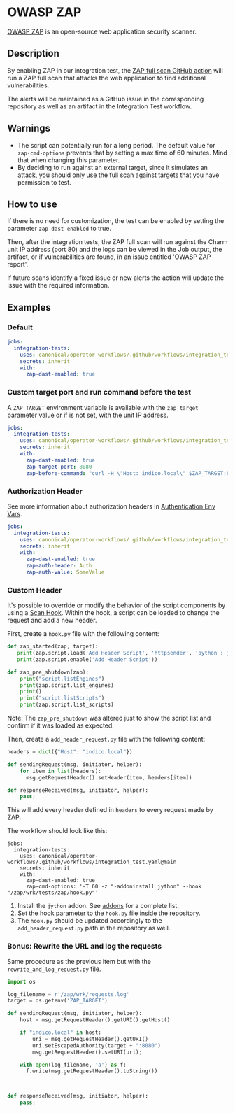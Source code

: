 # OWASP ZAP

[OWASP ZAP](https://www.zaproxy.org/) is an open-source web application security scanner.

## Description

By enabling ZAP in our integration test, the [ZAP full scan GitHub action](https://github.com/marketplace/actions/owasp-zap-full-scan) will run a ZAP full scan that attacks the web application to find additional vulnerabilities.

The alerts will be maintained as a GitHub issue in the corresponding repository as well as an artifact in the Integration Test workflow.

## Warnings

- The script can potentially run for a long period. The default value for ``zap-cmd-options`` prevents that by setting a max time of 60 minutes. Mind that when changing this parameter.
- By deciding to run against an external target, since it simulates an attack, you should only use the full scan against targets that you have permission to test.

## How to use

If there is no need for customization, the test can be enabled by setting the parameter ``zap-dast-enabled`` to true.

Then, after the integration tests, the ZAP full scan will run against the Charm unit IP address (port 80) and the logs can be viewed in the Job output, the artifact, or if vulnerabilities are found, in an issue entitled 'OWASP ZAP report'.

If future scans identify a fixed issue or new alerts the action will update the issue with the required information.

## Examples

### Default

```yaml
jobs:
  integration-tests:
    uses: canonical/operator-workflows/.github/workflows/integration_test.yaml@main
    secrets: inherit
    with:
      zap-dast-enabled: true
```

### Custom target port and run command before the test

A ``ZAP_TARGET`` environment variable is available with the ``zap_target`` parameter value or if is not set, with the unit IP address.

```yaml
jobs:
  integration-tests:
    uses: canonical/operator-workflows/.github/workflows/integration_test.yaml@main
    secrets: inherit
    with:
      zap-dast-enabled: true
      zap-target-port: 8080
      zap-before-command: "curl -H \"Host: indico.local\" $ZAP_TARGET:8080/bootstrap --data-raw 'csrf_token=00000000-0000-0000-0000-000000000000&first_name=admin&last_name=admin&email=admin%40admin.com&username=admin&password=lunarlobster&confirm_password=lunarlobster&affiliation=Canonical'"
```

### Authorization Header

See more information about authorization headers in [Authentication Env Vars](https://www.zaproxy.org/docs/authentication/handling-auth-yourself/#authentication-env-vars).

```yaml
jobs:
  integration-tests:
    uses: canonical/operator-workflows/.github/workflows/integration_test.yaml@main
    secrets: inherit
    with:
      zap-dast-enabled: true
      zap-auth-header: Auth
      zap-auth-value: SomeValue
```

### Custom Header

It's possible to override or modify the behavior of the script components by using a [Scan Hook](https://www.zaproxy.org/docs/docker/scan-hooks/). Within the hook, a script can be loaded to change the request and add a new header.

First, create a ```hook.py``` file with the following content:
```python
def zap_started(zap, target):
   print(zap.script.load('Add Header Script', 'httpsender', 'python : jython', '/zap/wrk/tests/zap/add_header_request.py'))
   print(zap.script.enable('Add Header Script'))

def zap_pre_shutdown(zap):
    print("script.listEngines")
    print(zap.script.list_engines)
    print()
    print("script.listScripts")
    print(zap.script.list_scripts)
```

Note: The ```zap_pre_shutdown``` was altered just to show the script list and confirm if it was loaded as expected.

Then, create a ```add_header_request.py``` file with the following content:
```python
headers = dict({"Host": "indico.local"})

def sendingRequest(msg, initiator, helper):
    for item in list(headers):
      msg.getRequestHeader().setHeader(item, headers[item])

def responseReceived(msg, initiator, helper):
    pass;
```

This will add every header defined in ```headers``` to every request made by ZAP.

The workflow should look like this:
```
jobs:
  integration-tests:
    uses: canonical/operator-workflows/.github/workflows/integration_test.yaml@main
    secrets: inherit
    with:
      zap-dast-enabled: true
      zap-cmd-options: '-T 60 -z "-addoninstall jython" --hook "/zap/wrk/tests/zap/hook.py"'
```

1. Install the ```jython``` addon. See [addons](https://www.zaproxy.org/addons/) for a complete list.
2. Set the hook parameter to the ```hook.py``` file inside the repository.
3. The ```hook.py``` should be updated accordingly to the ```add_header_request.py``` path in the repository as well.

### Bonus: Rewrite the URL and log the requests

Same procedure as the previous item but with the ```rewrite_and_log_request.py``` file.

```python
import os

log_filename = r'/zap/wrk/requests.log'
target = os.getenv('ZAP_TARGET')

def sendingRequest(msg, initiator, helper):
    host = msg.getRequestHeader().getURI().getHost()

    if "indico.local" in host:
        uri = msg.getRequestHeader().getURI()
        uri.setEscapedAuthority(target + ":8080")
        msg.getRequestHeader().setURI(uri);

    with open(log_filename, 'a') as f:
      f.write(msg.getRequestHeader().toString())



def responseReceived(msg, initiator, helper):
    pass;
```